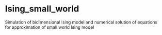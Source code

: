 # Ising_small_world
Simulation of bidimensional Ising model and numerical solution of equations for approximation of small world Ising model
